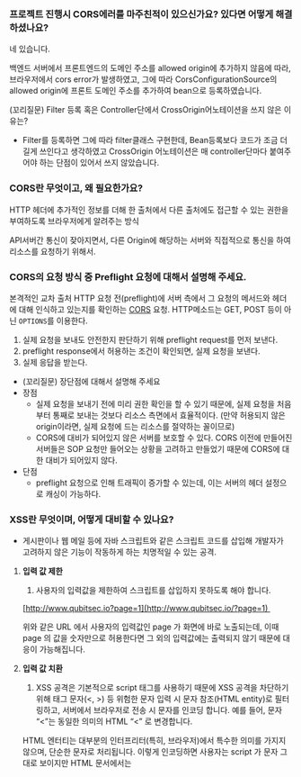### 프로젝트 진행시 CORS에러를 마주친적이 있으신가요? 있다면 어떻게 해결하셨나요?

네 있습니다.

백엔드 서버에서 프론트엔드의 도메인 주소를 allowed origin에 추가하지 않음에 따라, 브라우저에서 cors error가 발생하였고, 그에 따라 CorsConfigurationSource의 allowed origin에 프론트 도메인 주소를 추가하여 bean으로 등록하였습니다.

(꼬리질문) Filter 등록 혹은 Controller단에서 CrossOrigin어노테이션을 쓰지 않은 이유는?

- Filter를 등록하면 그에 따라 filter클래스 구현한데, Bean등록보다 코드가 조금 더 길게 쓰인다고 생각하였고 CrossOrigin 어노테이션은 매 controller단마다 붙여주어야 하는 단점이 있어서 쓰지 않았습니다.

### CORS란 무엇이고, 왜 필요한가요?

HTTP 헤더에 추가적인 정보를 더해 한 출처에서 다른 출처에도 접근할 수 있는 권한을 부여하도록 브라우저에게 알려주는 방식

API서버간 통신이 잦아지면서, 다른 Origin에 해당하는 서버와 직접적으로 통신을 하여 리소스를 요청하기 위해서.

### CORS의 요청 방식 중 Preflight 요청에 대해서 설명해 주세요.

본격적인 교차 출처 HTTP 요청 전(preflight)에 서버 측에서 그 요청의 메서드와 헤더에 대해 인식하고 있는지를 확인하는 [CORS](https://developer.mozilla.org/ko/docs/Glossary/CORS) 요청. HTTP메소드는 GET, POST 등이 아닌 `OPTIONS`를 이용한다.

1. 실제 요청을 보내도 안전한지 판단하기 위해 preflight request를 먼저 보낸다.
2. preflight response에서 허용하는 조건이 확인되면, 실제 요청을 보낸다.
3. 실제 응답을 받는다.
- (꼬리질문) 장단점에 대해서 설명해 주세요
- 장점
    - 실제 요청을 보내기 전에 미리 권한 확인을 할 수 있기 때문에, 실제 요청을 처음부터 통째로 보내는 것보다 리소스 측면에서 효율적이다. (만약 허용되지 않은 origin이라면, 실제 요청에 드는 리소스를 절약하는 꼴이므로)
    - CORS에 대비가 되어있지 않은 서버를 보호할 수 있다. CORS 이전에 만들어진 서버들은 SOP 요청만 들어오는 상황을 고려하고 만들었기 때문에 CORS에 대한 대비가 되어있지 않다.
- 단점
    - preflight 요청으로 인해 트래픽이 증가할 수 있는데, 이는 서버의 헤더 설정으로 캐싱이 가능하다.

### XSS란 무엇이며, 어떻게 대비할 수 있나요?

- 게시판이나 웹 메일 등에 자바 스크립트와 같은 스크립트 코드를 삽입해 개발자가 고려하지 않은 기능이 작동하게 하는 치명적일 수 있는 공격.
1. **입력 값 제한**
    1. 사용자의 입력값을 제한하여 스크립트를 삽입하지 못하도록 해야 합니다.

   [http://www.qubitsec.io?page=1](http://www.qubitsec.io/?page=1) 
    
    위와 같은 URL 에서 사용자의 입력값인 page 가 화면에 바로 노출되는데, 이때 page 의 값을 숫자만으로 허용한다면 그 외의 입력값에는 출력되지 않기 때문에 대응이 가능해집니다.

2. **입력 값 치환**
    1. XSS 공격은 기본적으로 script 태그를 사용하기 때문에 XSS 공격을 차단하기 위해 태그 문자(<, >) 등 위험한 문자 입력 시 문자 참조(HTML entity)로 필터링하고, 서버에서 브라우저로 전송 시 문자를 인코딩 합니다. 예를 들어, 문자 “<”는 동일한 의미의 HTML “<” 로 변경합니다.

   HTML 엔터티는 대부분의 인터프리터(특히, 브라우저)에서 특수한 의미를 가지지 않으며, 단순한 문자로 처리됩니다. 이렇게 인코딩하면 사용자는 script 가 문자 그대로 보이지만 HTML 문서에서는 <script> 로 나타나서 브라우저에서 일반 문자로 인식하고 스크립트로 해석되어 실행되지는 않습니다.

3. **블랙리스트 또는 화이트리스트 방식을 이용해 반드시 사용해야만 하는 특정 태그만 사용할 수 있도록 설정**
4. **웹 방화벽(WAF, Web Application Firewall)를 사용하여 비정상적인 데이터가 전송될 경우 차단**

### CSRF란 무엇이며, 어떻게 대비할 수 있나요?

사용자가 자신의 의지와는 무관하게 공격자가 의도한 행위(수정, 삭제, 등록 등)를 특정 웹사이트에 요청하게 하는 공격을 말한다.

1. **Referrer 검증**
- 서버에서 사용자의 요청에 `Referrer` 정보를 확인하는 방법이 있습니다. 요청 헤더(request header) 정보에서 `Referrer` 정보를 확인할 수 있습니다. 보통이라면 호스트(host)와 `Referrer` 값이 일치하므로 둘을 비교합니다. CSRF 공격의 대부분 `Referrer` 값에 대한 검증만으로 방어가 가능하다고 합니다.
1. **CSRF 토큰 검증**
- 임의의 CSRF 토큰을 만들어 세션에 저장합니다. 요청하는 페이지에 `hidden` 타입 input 태그를 이용해 토큰 값을 함께 전달합니다. 이후 서버에서 세션에 저장된 CSRF 토큰 값과 요청 파라미터에 담긴 토큰 값을 비교합니다.
1. **Double Submit Cookie 검증**
- 브라우저의 `Same Origin 정책`을 이용합니다. `Same Origin`이 아닌 경우 `JavaScript`로 쿠키 값을 확인하거나 수정하지 못한다는 점을 이용한 검증 방법입니다. 클라이언트(브라우저)에서 `JavaScript`로 임의의 생성한 토큰을 쿠키와 요청 헤더에 각각 담아서 서버에게 전달합니다. 서버는 전달받은 쿠키와 요청 헤더에서 각자 토큰 값을 꺼내어 이를 비교합니다. 이때, 쿠키에 저장된 토큰 정보는 이후에 재사용하지 못하도록 만료 처리합니다.

### SQL Injection이란 무엇이며, 어떻게 대비할 수 있나요?

SQL Injection이란 악의적인 사용자가 보안상의 취약점을 이용하여, 임의의 SQL 문을 주입하고 실행되게 하여 데이터베이스가 비정상적인 동작을 하도록 조작하는 행위입니다.

1. **입력 값에 대한 검증**
- SQL Injection 에서 사용되는 기법과 키워드는 엄청나게 많습니다. 사용자의 입력 값에 대한 검증이 필요한데요. 서버 단에서 화이트리스트 기반으로 검증해야 합니다. 블랙리스트 기반으로 검증하게 되면 수많은 차단리스트를 등록해야 하고, 하나라도 빠지면 공격에 성공하게 되기 때문입니다. 공백으로 치환하는 방법도 많이 쓰이는데, 이 방법도 취약한 방법입니다. 예를 들어 공격자가 SESELECTLECT 라고 입력 시 중간의 SELECT가 공백으로 치환이 되면 SELECT 라는 키워드가 완성되게 됩니다. 공백 대신 공격 키워드와는 의미 없는 단어로 치환되어야 합니다.
1. **Prepared Statement 구문사용**
- Prepared Statement 구문을 사용하게 되면, 사용자의 입력 값이 데이터베이스의 파라미터로 들어가기 전에DBMS가 미리 컴파일 하여 실행하지 않고 대기합니다. 그 후 사용자의 입력 값을 문자열로 인식하게 하여 공격쿼리가 들어간다고 하더라도, 사용자의 입력은 이미 의미 없는 단순 문자열 이기 때문에 전체 쿼리문도 공격자의 의도대로 작동하지 않습니다.
1. **Error Message 노출 금지**
- 공격자가 SQL Injection을 수행하기 위해서는 데이터베이스의 정보(테이블명, 컬럼명 등)가 필요합니다. 데이터베이스 에러 발생 시 따로 처리를 해주지 않았다면, 에러가 발생한 쿼리문과 함께 에러에 관한 내용을 반환헤 줍니다. 여기서 테이블명 및 컬럼명 그리고 쿼리문이 노출이 될 수 있기 때문에, 데이터 베이스에 대한 오류발생 시 사용자에게 보여줄 수 있는 페이지를 제작 혹은 메시지박스를 띄우도록 하여야 합니다.
1. **웹 방화벽 사용**
- 웹 공격 방어에 특화되어있는 웹 방화벽을 사용하는 것도 하나의 방법입니다. 웹 방화벽은 소프트웨어 형, 하드웨어 형, 프록시 형 이렇게 세가지 종류로 나눌 수 있는데 소프트웨어 형은 서버 내에 직접 설치하는 방법이고, 하드웨어 형은 네트워크 상에서 서버 앞 단에 직접 하드웨어 장비로 구성하는 것이며 마지막으로 프록시 형은 DNS 서버 주소를 웹 방화벽으로 바꾸고 서버로 가는 트래픽이 웹 방화벽을 먼저 거치도록 하는 방법입니다.

### **Browser에 www.google.com을 검색하면 어떤 일이 일어날까요?**

1. **www.google.com을 브라우저 주소창에 친다**
2. **Browser는 캐싱된 DNS 기록들을 통해 www.google.com에 대응되는 IP 주소가 있는지 확인한다**

웹사이트 이름을 브라우저에 검색하면 브라우저는 DNS 기록을 4가지의 캐시에서 확인을 한다

- 가장 먼저 브라우저 캐시를 확인한다. 브라우저는 일정기간 동안(유저가 이전에 설정한)의 DNS 기록들을 저장하고 있다. DNS query가 이 곳에서 가장 먼저 실행이 된다.
- 그 다음에 브라우저는 OS 캐시를 확인한다. 브라우저 캐시에 웹사이트 이름의 IP 주소가 발견되지 않았다면, 브라우저는 systemcall을 통해서 OS가 저장하고 있는 DNS 기록들의 캐시에 접근한다
- 그 다음에는 router 캐시를 확인한다. 컴퓨터에 DNS 기록을 찾지 못하면 브라우저는 DNS 기록을 캐싱하고 있는 router와 통신을 해서 찾으려고 한다.
- 그래도 못 찾는다면 마지막으로, ISP 캐시를 확인한다. ISP는 DNS 서버를 구축하고 있고 브라우저가 마지막으로 DNS 기록이 있기를 바라며 접근하게 된다.

1. **요청한 URL이 캐시에 없으면, ISP의 DNS 서버가 www.google.com을 호스팅하고 있는 서버의 IP 주소를 찾기 위해 DNS query를 날린다**
2. **Browser가 서버와 TCP connection을 한다**
3. **Browser가 웹 서버에 HTTP 요청을 한다.**
4. **서버가 요청을 처리하고 response를 생성한다.**
5. **서버가 HTTP response를 보낸다.**
6. **Browser가 HTML content를 보여준다**
